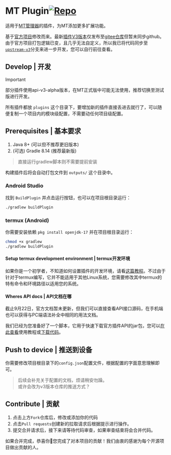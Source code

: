 # MT Plugin[![Repo](https://img.shields.io/badge/Github-%230A0A0A.svg?&style=flat-square&logo=Github&logoColor=white)](https://github.com/guobao2333/MT-Plugin)
适用于[MT管理器](https://mt2.cn)的插件，为MT添加更多扩展功能。

基于[官方项目](https://github.com/L-JINBIN/MT-Translation-Plugin)修改而来。最新[插件V3版本](https://mt2.cn/guide/plugin/introduction.html#v3-%E7%89%88%E6%9C%AC)仅发布至[gitee仓库](https://gitee.com/L-JINBIN/mt-plugin-v3-demo)但暂未同步github。由于官方项目打包逻辑已变，且几乎无法自定义，所以我已将代码同步至[`upstream-v3`](https://github.com/guobao2333/MT-Plugin/tree/upstream-v3)分支来进一步开发，您可以自行前往查看。

## Develop | 开发
> [!IMPORTANT]
> 部分插件使用api-v3-alpha版本，在MT正式版中可能无法使用，推荐切换至测试版进行开发。

所有插件都放 `plugins` 这个目录下，要增加新的插件直接丢进去就行了，可以随便复制一个项目内的模块级配置，不需要动任何项目级配置。

## Prerequisites | 基本要求
1. Java 8+ (可以但不推荐更旧版本)
2. (可选) Gradle 8.14 (推荐最新版)
> 直接运行gradlew脚本则不需要提前安装

构建插件后将会自动打包文件到 `outputs/` 这个目录中。

### Android Studio
找到 `BuildPlugin` 并点击运行按钮，也可以在项目根目录运行：
```bash
./gradlew buildPlugin
```

### termux (Android)
你需要安装依赖 `pkg install openjdk-17` 并在项目根目录运行：
```bash
chmod +x gradlew
./gradlew buildPlugin
```

#### Setup termux development environment | termux开发环境
如果你是一个初学者，不知道如何设置插件的开发环境，请看[这篇教程](docs/AndroidSDK.md)。不过由于针对于termux编写，它并不能适用于其他Linux系统，您需要修改其中termux的特有命令和环境路径以适用您的系统。

#### Wheres API docs | API文档在哪
截止9月22日，官方文档暂未更新，但我们可以直接查看API接口源码，在手机端也可以获得与PC端语法补全中相同的用法文档。

我们已经为您准备好了一个脚本，它用于快速下载官方插件API的jar包，您可以[在此查看](docs/APIDownload.md)使用教程或[下载代码](mtp-api-latest-dl.sh)。

## Push to device | 推送到设备

你需要修改项目根目录下的`config.json`配置文件，根据配置的字面意思理解即可。
> 后续会补充关于配置的文档，烦请稍安勿躁。  
> 或许会改为v3版本仓库的推送方式？

## Contribute | 贡献
1. 点击上方`Fork`仓库后，修改或添加你的代码
2. 点击`Pull requests`创建新的拉取请求后根据提示进行操作。
3. 提交合并请求后，接下来请等待代码审查，如果审查结束将会合并代码。

如果合并完成，恭喜你🎉您完成了对本项目的贡献！我们由衷的感谢为每个开源项目做出贡献的人。
